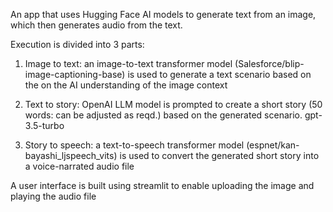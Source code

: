 An app that uses Hugging Face AI models to generate text from an image, which then generates audio from the text.

Execution is divided into 3 parts:

1. Image to text: an image-to-text transformer model (Salesforce/blip-image-captioning-base) is used to generate a text scenario based on the on the AI understanding of the image context

2. Text to story: OpenAI LLM model is prompted to create a short story (50 words: can be adjusted as reqd.) based on the generated scenario. gpt-3.5-turbo

3. Story to speech: a text-to-speech transformer model (espnet/kan-bayashi_ljspeech_vits) is used to convert the generated short story into a voice-narrated audio file

A user interface is built using streamlit to enable uploading the image and playing the audio file
